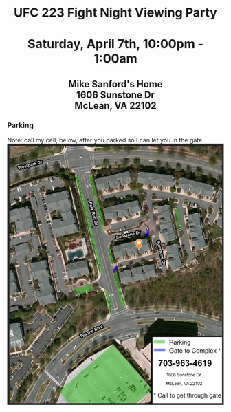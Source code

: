 # <p align="center">UFC 223 Fight Night Viewing Party</p>
# <p align="center">Saturday, April 7th, 10:00pm - 1:00am</p>
## <p align="center">Mike Sanford's Home</br>1606 Sunstone Dr</br>McLean, VA 22102</p>
### Parking
Note: call my cell, below, after you parked so I can let you in the gate
![alt text](./parking.jpg)
